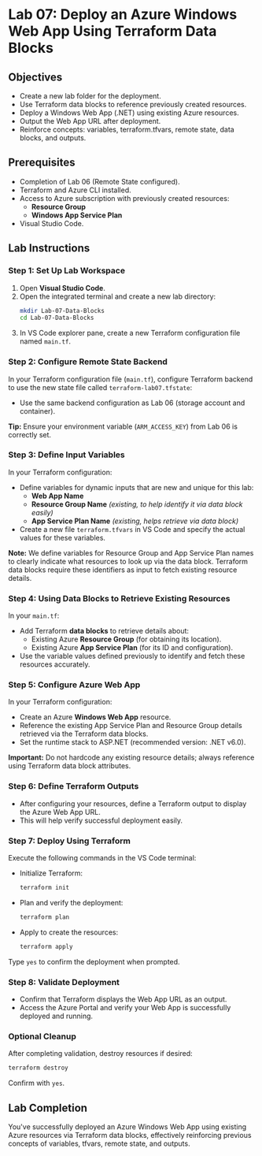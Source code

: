 # Lab 07: Deploy an Azure Windows Web App Using Terraform Data Blocks

## Objectives

- Create a new lab folder for the deployment.
- Use Terraform data blocks to reference previously created resources.
- Deploy a Windows Web App (.NET) using existing Azure resources.
- Output the Web App URL after deployment.
- Reinforce concepts: variables, terraform.tfvars, remote state, data blocks, and outputs.

## Prerequisites

- Completion of Lab 06 (Remote State configured).
- Terraform and Azure CLI installed.
- Access to Azure subscription with previously created resources:
  - **Resource Group**
  - **Windows App Service Plan**
- Visual Studio Code.

## Lab Instructions

### Step 1: Set Up Lab Workspace

1. Open **Visual Studio Code**.
2. Open the integrated terminal and create a new lab directory:
   ```bash
   mkdir Lab-07-Data-Blocks
   cd Lab-07-Data-Blocks
   ```
3. In VS Code explorer pane, create a new Terraform configuration file named `main.tf`.


### Step 2: Configure Remote State Backend

In your Terraform configuration file (`main.tf`), configure Terraform backend to use the new state file called `terraform-lab07.tfstate`:
- Use the same backend configuration as Lab 06 (storage account and container).

**Tip:** Ensure your environment variable (`ARM_ACCESS_KEY`) from Lab 06 is correctly set.

### Step 3: Define Input Variables

In your Terraform configuration:

- Define variables for dynamic inputs that are new and unique for this lab:
  - **Web App Name**
  - **Resource Group Name** _(existing, to help identify it via data block easily)_
  - **App Service Plan Name** _(existing, helps retrieve via data block)_
- Create a new file `terraform.tfvars` in VS Code and specify the actual values for these variables.

**Note:** We define variables for Resource Group and App Service Plan names to clearly indicate what resources to look up via the data block. Terraform data blocks require these identifiers as input to fetch existing resource details.

### Step 4: Using Data Blocks to Retrieve Existing Resources

In your `main.tf`:

- Add Terraform **data blocks** to retrieve details about:
  - Existing Azure **Resource Group** (for obtaining its location).
  - Existing Azure **App Service Plan** (for its ID and configuration).
- Use the variable values defined previously to identify and fetch these resources accurately.

### Step 5: Configure Azure Web App

In your Terraform configuration:
- Create an Azure **Windows Web App** resource.
- Reference the existing App Service Plan and Resource Group details retrieved via the Terraform data blocks.
- Set the runtime stack to ASP.NET (recommended version: .NET v6.0).

**Important:** Do not hardcode any existing resource details; always reference using Terraform data block attributes.

### Step 6: Define Terraform Outputs

- After configuring your resources, define a Terraform output to display the Azure Web App URL.
- This will help verify successful deployment easily.

### Step 7: Deploy Using Terraform

Execute the following commands in the VS Code terminal:

- Initialize Terraform:
  ```bash
  terraform init
  ```

- Plan and verify the deployment:
  ```bash
  terraform plan
  ```

- Apply to create the resources:
  ```bash
  terraform apply
  ```

Type `yes` to confirm the deployment when prompted.

### Step 8: Validate Deployment

- Confirm that Terraform displays the Web App URL as an output.
- Access the Azure Portal and verify your Web App is successfully deployed and running.

### Optional Cleanup

After completing validation, destroy resources if desired:
```bash
terraform destroy
```

Confirm with `yes`.

## Lab Completion

You've successfully deployed an Azure Windows Web App using existing Azure resources via Terraform data blocks, effectively reinforcing previous concepts of variables, tfvars, remote state, and outputs.


